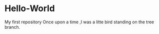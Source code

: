 # Hello-World
My first repository
Once upon a time ,I was a litte bird standing on the tree branch.
